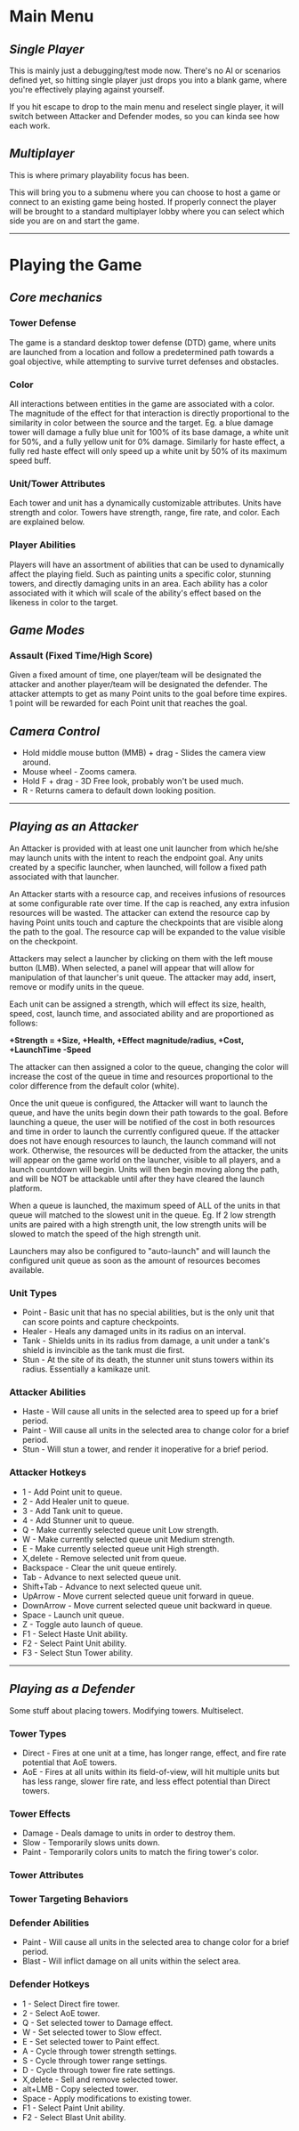 # Main Menu #
## _Single Player_ ##
This is mainly just a debugging/test mode now. There's no AI or scenarios defined yet, so hitting single player just drops you into a blank game, where you're effectively playing against yourself.

If you hit escape to drop to the main menu and reselect single player, it will switch between Attacker and Defender modes, so you can kinda see how each work.

## _Multiplayer_ ##
This is where primary playability focus has been.

This will bring you to a submenu where you can choose to host a game or connect to an existing game being hosted. If properly connect the player will be brought to a standard multiplayer lobby where you can select which side you are on and start the game.


---


# Playing the Game #

## _Core mechanics_ ##
### Tower Defense ###
The game is a standard desktop tower defense (DTD) game, where units are launched from a location and follow a predetermined path towards a goal objective, while attempting to survive turret defenses and obstacles.

### Color ###
All interactions between entities in the game are associated with a color. The magnitude of the effect for that interaction is directly proportional to the similarity in color between the source and the target. Eg. a blue damage tower will damage a fully blue unit for 100% of its base damage, a white unit for 50%, and a fully yellow unit for 0% damage. Similarly for haste effect, a fully red haste effect will only speed up a white unit by 50% of its maximum speed buff.

### Unit/Tower Attributes ###
Each tower and unit has a dynamically customizable attributes. Units have strength and color. Towers have strength, range, fire rate, and color. Each are explained below.

### Player Abilities ###
Players will have an assortment of abilities that can be used to dynamically affect the playing field. Such as painting units a specific color, stunning towers, and directly damaging units in an area. Each ability has a color associated with it which will scale of the ability's effect based on the likeness in color to the target.

## _Game Modes_ ##
### Assault (Fixed Time/High Score) ###
Given a fixed amount of time, one player/team will be designated the attacker and another player/team will be designated the defender. The attacker attempts to get as many Point units to the goal before time expires. 1 point will be rewarded for each Point unit that reaches the goal.

## _Camera Control_ ##
  * Hold middle mouse button (MMB) + drag - Slides the camera view around.
  * Mouse wheel - Zooms camera.
  * Hold F + drag - 3D Free look, probably won't be used much.
  * R - Returns camera to default down looking position.


---


## _Playing as an Attacker_ ##
An Attacker is provided with at least one unit launcher from which he/she may launch units with the intent to reach the endpoint goal. Any units created by a specific launcher, when launched, will follow a fixed path associated with that launcher.

An Attacker starts with a resource cap, and receives infusions of  resources at some configurable rate over time. If the cap is reached, any extra infusion resources will be wasted. The attacker can extend the resource cap by having Point units touch and capture the checkpoints that are visible along the path to the goal. The resource cap will be expanded to the value visible on the checkpoint.

Attackers may select a launcher by clicking on them with the left mouse button (LMB). When selected, a panel will appear that will allow for manipulation of that launcher's unit queue. The attacker may add, insert, remove or modify units in the queue.

Each unit can be assigned a strength, which will effect its size, health, speed, cost, launch time, and associated ability and are proportioned as follows:

**+Strength = +Size, +Health, +Effect magnitude/radius, +Cost, +LaunchTime -Speed**

The attacker can then assigned a color to the queue, changing the color will increase the cost of the queue in time and resources proportional to the color difference from the default color (white).

Once the unit queue is configured, the Attacker will want to launch the queue, and have the units begin down their path towards to the goal. Before launching a queue, the user will be notified of the cost in both resources and time in order to launch the currently configured queue. If the attacker does not have enough resources to launch, the launch command will not work. Otherwise, the resources will be deducted from the attacker, the units will appear on the game world on the launcher, visible to all players, and a launch countdown will begin. Units will then begin moving along the path, and will be NOT be attackable until after they have cleared the launch platform.

When a queue is launched, the maximum speed of ALL of the units in that queue will matched to the slowest unit in the queue. Eg. If 2 low strength units are paired with a high strength unit, the low strength units will be slowed to match the speed of the high strength unit.

Launchers may also be configured to "auto-launch" and will launch the configured unit queue as soon as the amount of resources becomes available.

### Unit Types ###
  * Point - Basic unit that has no special abilities, but is the only unit that can score points and capture checkpoints.
  * Healer - Heals any damaged units in its radius on an interval.
  * Tank - Shields units in its radius from damage, a unit under a tank's shield is invincible as the tank must die first.
  * Stun - At the site of its death, the stunner unit stuns towers within its radius. Essentially a kamikaze unit.

### Attacker Abilities ###
  * Haste - Will cause all units in the selected area to speed up for a brief period.
  * Paint - Will cause all units in the selected area to change color for a brief period.
  * Stun - Will stun a tower, and render it inoperative for a brief period.

### Attacker Hotkeys ###
  * 1 - Add Point unit to queue.
  * 2 - Add Healer unit to queue.
  * 3 - Add Tank unit to queue.
  * 4 - Add Stunner unit to queue.
  * Q - Make currently selected queue unit Low strength.
  * W - Make currently selected queue unit Medium strength.
  * E - Make currently selected queue unit High strength.
  * X,delete - Remove selected unit from queue.
  * Backspace - Clear the unit queue entirely.
  * Tab - Advance to next selected queue unit.
  * Shift+Tab - Advance to next selected queue unit.
  * UpArrow - Move current selected queue unit forward in queue.
  * DownArrow - Move current selected queue unit backward in queue.
  * Space - Launch unit queue.
  * Z - Toggle auto launch of queue.
  * F1 - Select Haste Unit ability.
  * F2 - Select Paint Unit ability.
  * F3 - Select Stun Tower ability.


---


## _Playing as a Defender_ ##

Some stuff about placing towers. Modifying towers. Multiselect.

### Tower Types ###
  * Direct - Fires at one unit at a time, has longer range, effect, and fire rate potential that AoE towers.
  * AoE - Fires at all units within its field-of-view, will hit multiple units but has less range, slower fire rate, and less effect potential than Direct towers.

### Tower Effects ###
  * Damage - Deals damage to units in order to destroy them.
  * Slow - Temporarily slows units down.
  * Paint - Temporarily colors units to match the firing tower's color.

### Tower Attributes ###

### Tower Targeting Behaviors ###

### Defender Abilities ###
  * Paint - Will cause all units in the selected area to change color for a brief period.
  * Blast - Will inflict damage on all units within the select area.

### Defender Hotkeys ###
  * 1 - Select Direct fire tower.
  * 2 - Select AoE tower.
  * Q - Set selected tower to Damage effect.
  * W - Set selected tower to Slow effect.
  * E - Set selected tower to Paint effect.
  * A - Cycle through tower strength settings.
  * S - Cycle through tower range settings.
  * D - Cycle through tower fire rate settings.
  * X,delete - Sell and remove selected tower.
  * alt+LMB - Copy selected tower.
  * Space - Apply modifications to existing tower.
  * F1 - Select Paint Unit ability.
  * F2 - Select Blast Unit ability.